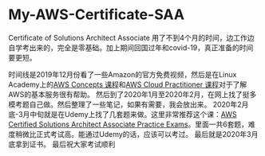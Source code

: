 # My-AWS-Certificate-SAA
Certificate of Solutions Architect Associate
用了不到4个月的时间，边工作边自学考出来的，完全是零基础。加上期间回国过年和covid-19，真正准备的时间要更短。

时间线是2019年12月份看了一些Amazon的官方免费视频，然后是在Linux Academy上的[AWS Concepts 课程](https://linuxacademy.com/course/aws-concepts/)和[AWS Cloud Practitioner 课程](https://linuxacademy.com/course/aws-cloud-practitioner/)对于了解AWS的基本服务很有帮助。
然后到了2020年1月至2020年2月，在网上找了挺多模考题自己做。然后整理了一些笔记，如果有需要，我会放出来。
2020年2月底-3月中旬就是在Udemy上找了几套题来做。这里非常推荐这个课：[AWS Certified Solutions Architect Associate Practice Exams](https://www.udemy.com/course/aws-certified-solutions-architect-associate-amazon-practice-exams-saa-c02/)。里面一共6套题，难度稍微比正式考试高。能通过Udemy的话，应该可以考过。
最后就是2020年3月底拿到证书。
最后祝大家考试顺利
